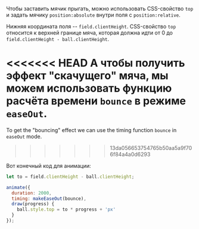 Чтобы заставить мячик прыгать, можно использовать CSS-свойство `top` и задать мячику `position:absolute` внутри поля с `position:relative`.

Нижняя координата поля -- `field.clientHeight`. CSS-свойство `top` относится к верхней границе мяча, которая должна идти от 0 до `field.clientHeight - ball.clientHeight`.

<<<<<<< HEAD
А чтобы получить эффект "скачущего" мяча, мы можем использовать функцию расчёта времени `bounce` в режиме `easeOut`.
=======
To get the "bouncing" effect we can use the timing function `bounce` in `easeOut` mode.
>>>>>>> 13da056653754765b50aa5a9f706f84a4a0d6293

Вот конечный код для анимации:

```js
let to = field.clientHeight - ball.clientHeight;

animate({
  duration: 2000,
  timing: makeEaseOut(bounce),
  draw(progress) {
    ball.style.top = to * progress + 'px'
  }
});
```
